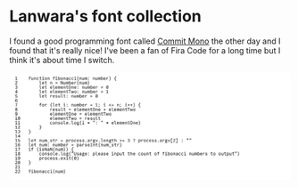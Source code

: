 # Lanwara's font collection

I found a good programming font called [Commit Mono](https://commitmono.com) the other day and I found that it's really nice! I've been a fan of Fira Code for a long time but I think it's about time I switch.

![Screenshot of Commit Mono on Fibonacci series generator code snipppet](./assets/screenshot01.png)
